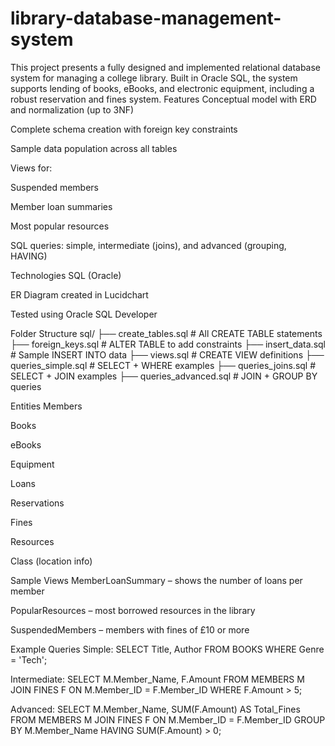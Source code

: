 # library-database-management-system
This project presents a fully designed and implemented relational database system for managing a college library. Built in Oracle SQL, the system supports lending of books, eBooks, and electronic equipment, including a robust reservation and fines system.
Features
Conceptual model with ERD and normalization (up to 3NF)

Complete schema creation with foreign key constraints

Sample data population across all tables

Views for:

Suspended members

Member loan summaries

Most popular resources

SQL queries: simple, intermediate (joins), and advanced (grouping, HAVING)

Technologies
SQL (Oracle)

ER Diagram created in Lucidchart

Tested using Oracle SQL Developer

Folder Structure
sql/
├── create_tables.sql # All CREATE TABLE statements
├── foreign_keys.sql # ALTER TABLE to add constraints
├── insert_data.sql # Sample INSERT INTO data
├── views.sql # CREATE VIEW definitions
├── queries_simple.sql # SELECT + WHERE examples
├── queries_joins.sql # SELECT + JOIN examples
├── queries_advanced.sql # JOIN + GROUP BY queries

Entities
Members

Books

eBooks

Equipment

Loans

Reservations

Fines

Resources

Class (location info)

Sample Views
MemberLoanSummary – shows the number of loans per member

PopularResources – most borrowed resources in the library

SuspendedMembers – members with fines of £10 or more

Example Queries
Simple:
SELECT Title, Author FROM BOOKS WHERE Genre = 'Tech';

Intermediate:
SELECT M.Member_Name, F.Amount
FROM MEMBERS M
JOIN FINES F ON M.Member_ID = F.Member_ID
WHERE F.Amount > 5;

Advanced:
SELECT M.Member_Name, SUM(F.Amount) AS Total_Fines
FROM MEMBERS M
JOIN FINES F ON M.Member_ID = F.Member_ID
GROUP BY M.Member_Name
HAVING SUM(F.Amount) > 0;
